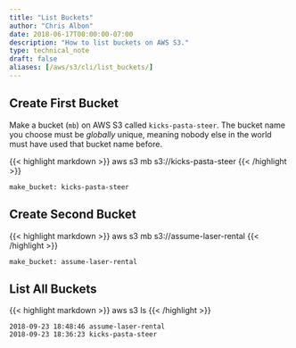 ```yaml
---
title: "List Buckets"
author: "Chris Albon"
date: 2018-06-17T00:00:00-07:00
description: "How to list buckets on AWS S3."
type: technical_note
draft: false
aliases: [/aws/s3/cli/list_buckets/]
---
```


## Create First Bucket

Make a bucket (`mb`) on AWS S3 called `kicks-pasta-steer`. The bucket name you choose must be _globally_ unique, meaning nobody else in the world must have used that bucket name before.

{{< highlight markdown >}}
aws s3 mb s3://kicks-pasta-steer
{{< /highlight >}}

```
make_bucket: kicks-pasta-steer
```

## Create Second Bucket

{{< highlight markdown >}}
aws s3 mb s3://assume-laser-rental
{{< /highlight >}}
```
make_bucket: assume-laser-rental
```

## List All Buckets

{{< highlight markdown >}}
aws s3 ls
{{< /highlight >}}

```
2018-09-23 18:48:46 assume-laser-rental
2018-09-23 18:36:23 kicks-pasta-steer
```
